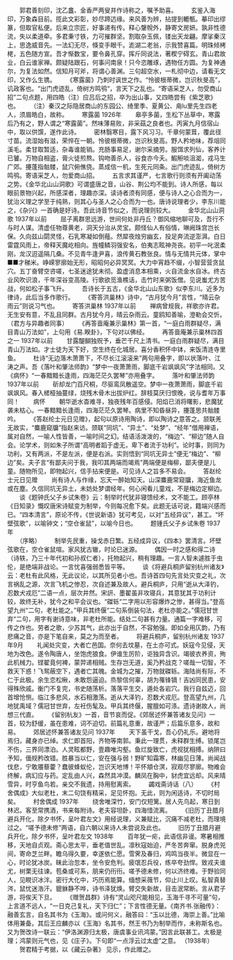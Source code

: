 <!-- { "loadSidebar": true } -->
　　郭君善刻印，沈乙盫、金香严两叟并作诗称之，嘱予助喜。
　　玄鉴入海印，万象森目前。揽此文彩彰，妙尽蹄迒缘。来风善为辨，拈提到轆甎。摹印出缪篆，但取官私便。后来立宗匠，好事递有传。释心鞶帨外，静寄文房妍。孰非性德流，失以柔道牵。多君秉寸铁，力可摧群坚。割取杂玉佩，镂出天龙翩。摩挲秦汉上，思逸威音先。一法幻无尽，倏变手眼千。滮湖二老翁，示我赞喜篇。明珠倾栲栳，五色随方宣。吾才惭数宝，要令鼻孔穿。挥斤同说法，著稧宁碍玄。青山君故业，白云谁家禅。颇疑陆跟石，何事问南泉！只今恣雕琢，遇物任方圆。为复神通尔，为复法如然。信知月可斧，将谓心善渊。三句超空水，一札彻中边，请看无文印，又作么生镌。
　　《寒露菌》乃刺时讽世之作。“怜彼根蒂微，岂识秋旻高”，讥政客也。“出门虎迹乱，倚树方鸣鸮“，言天下之乱也。“寄语采芝人，勿受商山招”二句点题，用四皓（注）应吕后之招，卒为出山事，又四皓尝有《紫芝歌》也。
　　（注）秦汉之际隐居商山的东园公、绮里季、夏黄公、甪lu里先生四老人，须眉皓白，故称。
　　寒露菌 1926年
　　皋亭多菌，生松下丛草中，寒露后乃有之，野人谓之“寒露菌”。然味薄易败，非采菇之良者也。丙寅九月信宿山中，取以供馔，遂作此诗。
　　密林翳寒目，露下风习习。千章何蒙茸，覆此径寸苗。流湿始有滋，荣悴在一朝。怜彼根蒂微，岂识秋旻高。野人矜地味，荐俎同溪毛。柔甘取暂适，杂毒谁能销。充肠事易足，谢尔采摘劳。服饵求列仙，客养计已饕。万物自相盗，膏火徒煎熬。钩吻善杀人，谷食亦今夭。鰕觛啖沮洳，戎马生广郊。攓蓬指骷髅，鼠穴俯僬侥。蒸成信一机，生死元同条。出门虎迹乱，倚树方鸣鸮。寄语采芝人，勿爱商山招。
　　五言求其谨严，七言歌行则须有开阖动荡之势。《金华北山山洞歌》可谓盛唐之音，山谷、荆公均不能到。诗人所感，每以眼前景物兴起，所感深者，理趣亦深。读诗者须有同感，便与诗人之心合而为一，犹治义理之学至于纯熟，则其心与圣人之心合而为一也。唐诗说理者少，李东川能之，《杂兴》一首确是好诗。吾此诗音节似之，而说理则较大。
　　金华北山山洞歌 1937年以前
　　屈子离群思远游，世间何处非丹丘？御风缩地聊可及，吾行不与时人谋。清虚任物尊黄老，洞天分治从灵宝。颇怪仙人有俗情，琳阙珠宫岂长保。久向兹山閟灵怪，石乳寒凝如倒薤。然犀夜烛穷幽玄，投足奔流逆澎湃。白日雷霆风雨上，帝释天魔屹相向。旌幢鳞羽强安名，伯夷志眩神尧丧。初平一叱泯柔刚，龙汉迢遥隔几桑。不见青牛逢尹喜，浪传黄石教张良。情与无情共元体，掌中■■才稊米。峥嵘寥廓始无形，昭昭何必异冥冥。大力中宵趋不缀，小智营营贪鼠穴。五丁奋臂空咨嗟，七圣迷途犹未彻。盈虚消息本相乘，火自流金水自冰。终古业风吹识浪，千年深谷变高陵。行歌欲觅渔樵话，击竹时来粥饭僧。见说蚩尤方苦战，何如松子事飞升。
　　吾诗长于五古，《金华北山山东歌》似李东川。近多为律诗，此后当多作歌行。
　　《寄答洪巢林》诗中，“古月犹今月”言性，“晴云杂雨云”则说习气也。
　　寄答洪巢林 1937年以前
　　禅病曾规我，祥歌亦许君。无生安有意，不乱且同群。古月犹今月，晴云杂雨云。童鸥知善喻，澄勒会交忻。（君方与异趣者同事）
　　《再答啬庵兼示巢林》第一首，“一庭白雨群疑尽，满目青山万法如”，上句用《易.睽卦》，下句对以佛经。
　　再答啬庵兼示巢林四首之一 1937年以前
　　甘露醍醐独贶予，垂芒千尺上清书。一庭白雨群疑尽，满目青山万法如。才士徒为天下好，空生终在化城居。喜分香积怀中钵，来饭清涟寺里鱼。
　　杜诗“无边落木萧萧下，不尽长江滚滚来”两句用叠字，即以状落叶、江涛之声。吾《落叶和肇法师韵》“梦中一夜萧萧雨，脚底千岩飒飒风”字法相同。又《病怀》“一春黯黯长逢雨，四海茫茫久罢琴”亦用叠字。
　　落叶和肇法师韵 1937年以前
　　斫却龙门百尺桐，尽驱鸾凤散遥空。梦中一夜萧萧雨，脚底千岩飒飒风。春入槎桠抽蔓绿，烧残木骨木出拔炉红。辞枝莫厌归恨晚，说与耆年万事同！
　　病怀
　　朝华逝水杳难寻，独夜残年百感侵。阳焰已消将曙影，悲魔犹袭未枯心。一春黯黯长逢雨，四海茫茫久罢琴。病里不知昏昼异，攓蓬思共骷髅吟。
　　《答赵纶士元日见赠》，起句以原诗用陶诗，即以陶诗之意答之。颔联羌无故实，“麋鹿窥牖”指赵来访。颈联“同坑”、“异土”、“处梦”、“经年”借用禅语，属对自然，一喻人性皆善，一喻时间之幻。结语活泼泼的，“梅边”、“柳边”随人自会。论学术，则如朱子所谓“高明者蹈于虚无，卑下者流于功利”。论时事，则同为功利，又有两派，不是左派，便是右派。实则悟到“同坑无异士”便无“梅边”、“柳边”矣。夫子言“有鄙夫问于我，我叩其两端而竭焉”两端便是梅柳，鄙夫便是儿童。随物所见，即物起兴，信手拈来便是。可见诗人之旨多不易会。
　　答赵纶士元日见赠
　　尚有诗人与作缘，忘天一醉始知天。山深麋鹿常窥牖，海近鱼龙或在塵。久信同坑无异土，未妨处梦谓经年。何心闲看儿童戏，不是梅边定柳边。
　　谈《题钟氏父子乡试朱卷》云：制举时代犹非寝馈经术，文不能工。顾亭林《日知录》慨叹唐宋诗赋变为制举，今则每况愈下矣。此题无话可说，籍端兴感而已。“四本清言”，原论不传，《世说新语》犹可考见，以对“五经异议”，甚工。“坏壁弦歌”，以喻钟文；“空仓雀鼠”，以喻今日也。
　　题锺氏父子乡试朱卷 1937年     
　　（序略）
　　制举先民重，操戈赤日繁。五经成异议，《四本》罢清言。坏壁弦歌在，空仓雀鼠喧。家风犹古辙，时论已迷源。
　　偶因一时之感和得二诗（诗轶，乃三十年代初和孙叔仁者），托物起兴，稍有理趣。一言人智未遽胜于虫伦，是绝端非战论。一言忧喜强弱悉皆平等。
　　谈《将避兵桐庐留别杭州诸友》云：老杜有此风格，无此议论，以其所见者小也。吾诗首四句先言处灾变之礼，次言祸乱之源，次言飞机之惨忍，次自述兼及故人。避兵桐庐，只用“逝从大泽钓，忍数犬戎厄”二语一点，层次井然。宋詽、墨翟虽非攻寝兵，其意犹其于功利计较，故终无补，犹今之和平会议也。“磔轹“二字用以形容爆炸之惨，甚得当。”登高望九州“二句，老杜能之。”甲兵其终偃“二句系倒装句法，老杜亦能之。”儒冠甘世弃“二句，用字有谢诗意味，非老杜所能。结处二句甚有力量。通篇一字难移，可传之作也。劳者之歌，少苏其气，此亦出于自然，不容勉强。即如全用仄韵，乃有悲痛之音，亦是下笔自来，莫之为而至者。
　　将避兵桐庐，留别杭州诸友 1937年9月
　　礼闻处灾变，大者亡邑国。奈何去坟墓，在土亦可式。妖寇今见侵，天地为改色。遂令陶唐人，坐饱虎狼食。伊谁生厉阶，讵独异含识。竭彼衣养资，殉此机械力。铿翟竟何裨，蒙羿递相贼。生存岂无道，奚乃矜战克？嗟哉一切智，不救天下惑！飞鸳蔽空下，遇者亡其魄。金城为之摧，万物就磔轹。海陆尚有际，不仁于此极。余生恋松楸，未敢怨逼迫。烝黎信何辜，胡为罹锋镝！吉凶同民患，安得殊欣戚。衡门不复完，书史随荡析。落落平生交，遁处各岩穴。我行自兹迈，回首增怆恻。临江多悲风，水石相激荡。逝从大泽钓，忍数犬戎厄。登高望九州，几地犹禹域？儒冠甘世弃，左衽伤髦及。甲兵其终偃，腥膻如可涤。遗诗谢故人，尚想三代直。
　　《留别杭友》一首，音节哀而促。《郊居述怀兼答诸友见问》一首，较为舒缓，虽在患难，词不迫切。前篇礼意重，故谨严；后篇乐意多，故和易。
　　郊居述怀兼答诸友见问 1937年
　　天下虽干戈，吾心仍礼乐。避地将焉归，藏身亦已绰。求仁即首阳，齐物等南郭。秉此一理贯，未释群生缚。锁尾岂不伤，三界同漂泊。人灵眩都野，壹趣唯沟壑。鱼烂旋致亡，虎视犹相搏。纳阱曰予知，偭规矜改错。胜暴当以仁，安在强与弱！野旷知霜寒，林幽见日薄。尚闻战伐悲，宁敢餍藜藿？蠢彼蜂蚁伦，岂识天地博！平怀頫仓溟，寂观尽寥廓。物难会终解，病幻应与药。定乱由人兴，森然具冲漠。麟凤在胸中，豺虎宜远却。风来晴雪异，时亨鱼鸟若。亲交不我遗，持用慰离索。
　　蠲戏斋诗话（八）
　　《村舍偶成》大似老杜，末二句饶有精采，足见怀抱。无此，则为闲适诗，不切时局矣。 
　　村舍偶成 1937年 
　　绕舍唯深竹，安门仅短篱。居人先鸟起，寒日到林迟。客至常携酒，书来每附诗。老夫容坦卧，四海惜流离。 
　　《旧历丁丑腊月避兵开化，除夕书怀，呈叶君左文》用经说理，义兼赋比，沉痛不减老杜，而理境过之。“嗟予德未修”两语，自六朝以来诗人未尝说及此也。 
　　旧历丁丑腊月避兵开化，除夕书怀，呈叶君左文 1938年 
　　百年犹一疟，此语信非谩。寒暑相推移，天地自贞观。斋心思太平，垂老值世乱。凛秋寇始迫，严冬苦奔窜。脱身虎兕间，寄命芝兰畔。瞻乌得久要，幸遂依仁愿。雪霁及春归，鸡鸣当夜半。微显在一心，时论犹冰炭。昧此治忽本，坐令安危判。疲氓忍兵役，练卒夸劲悍。致戎夫谁尤，树栗无往谏。苞桑或可系，朋来仍衎衎。嗟予德未修，何以济终难。于野验同人，见睍识冰泮。密行大化中，巧历焉能算。缅想采薇节，仰止川上叹。私智真替涔，鼠忧迷浩汗。貔貅静不哗，诗书泽犹焕。臂交失新故，目击泯常断。言从君子游，将俟天下旦。 
　　《赠贺昌群》诗有“灵山咫尺能相见，玉海千寻不可量”句，上言道不远人，“一日克己复礼，天下归仁”；下言性德无量。《南齐书.张融传》：融善玄言，自名其书为《玉海》。或问何义，融答曰：“玉以比德，海崇上善。”比喻体用兼备。其后王应麟亦以《玉海》名其书，然王书乃为制举而作，未称斯名也。又为贺改诗一联云：“伊洛渊源归太极，唐虞事业讯鸿蒙。”因言此联甚工。太极是理；鸿蒙则元气也，见《庄子》。下句即“一点浮云过太虚”之意。 （1938年）
　　贺君精于考据，以《藏云杂著》 见示，作此赠之。 
